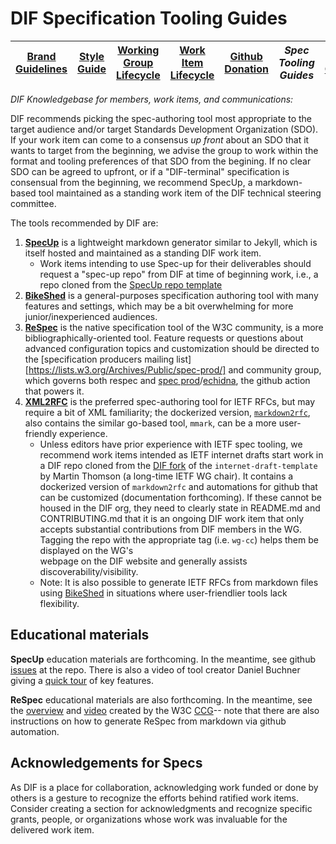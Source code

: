 # DIF Specification Tooling Guides

|[Brand Guidelines](brand-guidelines.md)|[Style Guide](style-guide.md)|[Working Group Lifecycle](working-group-lifecycle.md)|[Work Item Lifecycle](work-item-lifecycle.md)|[Github Donation](github-donation.md)|*Spec Tooling Guides*|[Code of Conduct](code-of-conduct.md)|
|---|---|---|---|---|---|---|


*DIF Knowledgebase for members, work items, and communications:*

DIF recommends picking the spec-authoring tool most appropriate to the target
audience and/or target Standards Development Organization (SDO).  If your work
item can come to a consensus *up front* about an SDO that it wants to target
from the beginning, we advise the group to work within the format and tooling
preferences of that SDO from the begining.  If no clear SDO can be agreed to
upfront, or if a "DIF-terminal" specification is consensual from the beginning,
we recommend SpecUp, a markdown-based tool maintained as a standing work item of
the DIF technical steering committee.

The tools recommended by DIF are:
1. **[SpecUp](https://github.com/decentralized-identity/spec-up)** is a
   lightweight markdown generator similar to Jekyll, which is itself hosted and
   maintained as a standing DIF work item. 
   - Work items intending to use Spec-up for their deliverables should request a
     "spec-up repo" from DIF at time of beginning work, i.e., a repo cloned from
     the [SpecUp repo
     template](https://github.com/decentralized-identity/spec-up)
2. **[BikeShed](https://tabatkins.github.io/bikeshed/)** is a general-purposes
   specification authoring tool with many features and settings, which may be a
   bit overwhelming for more junior/inexperienced audiences.
3. **[ReSpec](https://respec.org/docs/)** is the native specification tool of
   the W3C community, is a more bibliographically-oriented tool. Feature
   requests or questions about advanced configuration topics and customization
   should be directed to the [specification producers mailing
   list][https://lists.w3.org/Archives/Public/spec-prod/] and community group,
   which governs both respec and [spec
   prod](https://w3c.github.io/spec-prod/)/[echidna](https://w3c.github.io/spec-prod/#deploy-to-w3c-using-echidna),
   the github action that powers it.
4. **[XML2RFC](http://xml2rfc.tools.ietf.org/)** is the preferred spec-authoring
   tool for IETF RFCs, but may require a bit of XML familiarity; the dockerized
   version, [`markdown2rfc`](https://github.com/oauthstuff/markdown2rfc), also
   contains the similar go-based tool, `mmark`, can be a more user-friendly
   experience.
   - Unless editors have prior experience with IETF spec tooling, we recommend
     work items intended as IETF internet drafts start work in a DIF repo cloned
     from the [DIF
     fork](https://github.com/decentralized-identity/template-IETF-bound) of the
     `internet-draft-template` by Martin Thomson (a long-time IETF WG chair). It
     contains a dockerized version of `markdown2rfc` and automations for github
     that can be customized (documentation forthcoming). If these cannot be
     housed in the DIF org, they need to clearly state in README.md and
     CONTRIBUTING.md that it is an ongoing DIF work item that only accepts 
     substantial contributions from DIF members in the WG. Tagging the repo with
     the appropriate tag (i.e. `wg-cc`) helps them be displayed on the WG's   
     webpage on the DIF website and generally assists discoverability/visibility.
   - Note: It is also possible to generate IETF RFCs from markdown files using
        [BikeShed](https://tabatkins.github.io/bikeshed/) in situations where
   user-friendlier tools lack flexibility.

## Educational materials

**SpecUp** education materials are forthcoming. In the meantime, see github
[issues](https://github.com/decentralized-identity/spec-up/issues) at the repo.
There is also a video of tool creator Daniel Buchner giving a [quick
tour](https://www.youtube.com/watch?v=sfMc5Has4s4) of key features.

**ReSpec** educational materials are also forthcoming.  In the meantime, see the
[overview](https://w3c-ccg.github.io/specs.html) and
[video](https://youtu.be/0eQXU6Z-A6Q) created by the W3C
[CCG](https://w3c-ccg.github.io/)-- note that there are also instructions on how
to generate ReSpec from markdown via github automation.

## Acknowledgements for Specs
As DIF is a place for collaboration, acknowledging work funded or done by others
is a gesture to recognize the efforts behind ratified work items. Consider
creating a section for acknowledgments and recognize specific grants, people, or
organizations whose work was invaluable for the delivered work item. 
